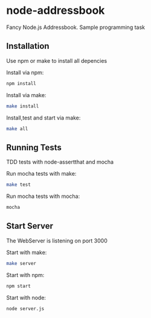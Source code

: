 node-addressbook
=================

Fancy Node.js Addressbook. 
Sample programming task

Installation
------------

Use npm or make to install all depencies

Install via npm:

``` bash
npm install
```
Install via make:

``` bash
make install
```
Install,test and start via make:

``` bash
make all
```

Running Tests
-------------
TDD tests with node-assertthat and mocha

Run mocha tests with make:

``` bash
make test
```
Run mocha tests with mocha:

``` bash
mocha
```

Start Server
-------------
The WebServer is listening on port 3000

Start with make:

``` bash
make server
```

Start with npm:

``` bash
npm start
```

Start with node:

``` bash
node server.js
```

